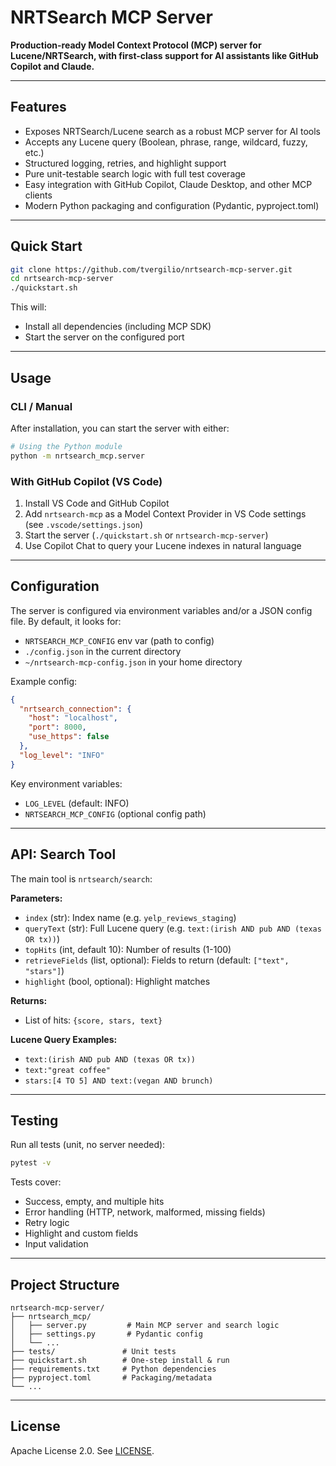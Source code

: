
# NRTSearch MCP Server

**Production-ready Model Context Protocol (MCP) server for Lucene/NRTSearch, with first-class support for AI assistants like GitHub Copilot and Claude.**

---

## Features

- Exposes NRTSearch/Lucene search as a robust MCP server for AI tools
- Accepts any Lucene query (Boolean, phrase, range, wildcard, fuzzy, etc.)
- Structured logging, retries, and highlight support
- Pure unit-testable search logic with full test coverage
- Easy integration with GitHub Copilot, Claude Desktop, and other MCP clients
- Modern Python packaging and configuration (Pydantic, pyproject.toml)

---

## Quick Start

```bash
git clone https://github.com/tvergilio/nrtsearch-mcp-server.git
cd nrtsearch-mcp-server
./quickstart.sh
```

This will:
- Install all dependencies (including MCP SDK)
- Start the server on the configured port

---


## Usage

### CLI / Manual

After installation, you can start the server with either:

```bash
# Using the Python module
python -m nrtsearch_mcp.server
```

### With GitHub Copilot (VS Code)
1. Install VS Code and GitHub Copilot
2. Add `nrtsearch-mcp` as a Model Context Provider in VS Code settings (see `.vscode/settings.json`)
3. Start the server (`./quickstart.sh` or `nrtsearch-mcp-server`)
4. Use Copilot Chat to query your Lucene indexes in natural language

---

## Configuration

The server is configured via environment variables and/or a JSON config file. By default, it looks for:
- `NRTSEARCH_MCP_CONFIG` env var (path to config)
- `./config.json` in the current directory
- `~/nrtsearch-mcp-config.json` in your home directory

Example config:
```json
{
  "nrtsearch_connection": {
    "host": "localhost",
    "port": 8000,
    "use_https": false
  },
  "log_level": "INFO"
}
```

Key environment variables:
- `LOG_LEVEL` (default: INFO)
- `NRTSEARCH_MCP_CONFIG` (optional config path)

---

## API: Search Tool

The main tool is `nrtsearch/search`:

**Parameters:**
- `index` (str): Index name (e.g. `yelp_reviews_staging`)
- `queryText` (str): Full Lucene query (e.g. `text:(irish AND pub AND (texas OR tx))`)
- `topHits` (int, default 10): Number of results (1-100)
- `retrieveFields` (list, optional): Fields to return (default: `["text", "stars"]`)
- `highlight` (bool, optional): Highlight matches

**Returns:**
- List of hits: `{score, stars, text}`

**Lucene Query Examples:**
- `text:(irish AND pub AND (texas OR tx))`
- `text:"great coffee"`
- `stars:[4 TO 5] AND text:(vegan AND brunch)`

---

## Testing

Run all tests (unit, no server needed):

```bash
pytest -v
```

Tests cover:
- Success, empty, and multiple hits
- Error handling (HTTP, network, malformed, missing fields)
- Retry logic
- Highlight and custom fields
- Input validation

---


## Project Structure

```
nrtsearch-mcp-server/
├── nrtsearch_mcp/
│   ├── server.py         # Main MCP server and search logic
│   ├── settings.py       # Pydantic config
│   └── ...
├── tests/               # Unit tests 
├── quickstart.sh        # One-step install & run
├── requirements.txt     # Python dependencies
├── pyproject.toml       # Packaging/metadata
└── ...
```

---



## License

Apache License 2.0. See [LICENSE](LICENSE).
